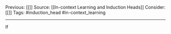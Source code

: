 Previous: [[]]
Source: [[In-context Learning and Induction Heads]]
Consider: [[]]
Tags: #induction_head #in-context_learning 
______________

If 